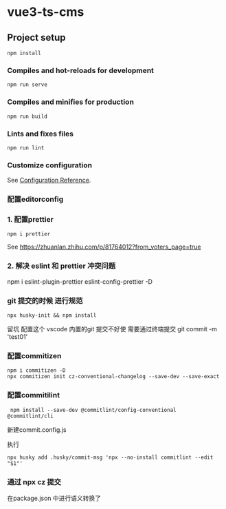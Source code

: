 # vue3-ts-cms

## Project setup

```
npm install
```

### Compiles and hot-reloads for development

```
npm run serve
```

### Compiles and minifies for production

```
npm run build
```

### Lints and fixes files

```
npm run lint
```

### Customize configuration

See [Configuration Reference](https://cli.vuejs.org/config/).

### 配置editorconfig


### 1. 配置prettier

```
npm i prettier 
```
See https://zhuanlan.zhihu.com/p/81764012?from_voters_page=true

### 2. 解决 eslint 和 prettier 冲突问题
npm i eslint-plugin-prettier eslint-config-prettier -D


### git 提交的时候 进行规范
```
npx husky-init && npm install
```
留坑 配置这个 vscode 内置的git 提交不好使
需要通过终端提交
git commit -m 'test01'

### 配置commitizen
```
npm i commitizen -D
npx commitizen init cz-conventional-changelog --save-dev --save-exact
```

### 配置commitilint
```
 npm install --save-dev @commitlint/config-conventional @commitlint/cli
```
新建commit.config.js

执行
```
npx husky add .husky/commit-msg 'npx --no-install commitlint --edit "$1"'
```

### 通过 npx cz 提交
在package.json 中进行语义转换了

